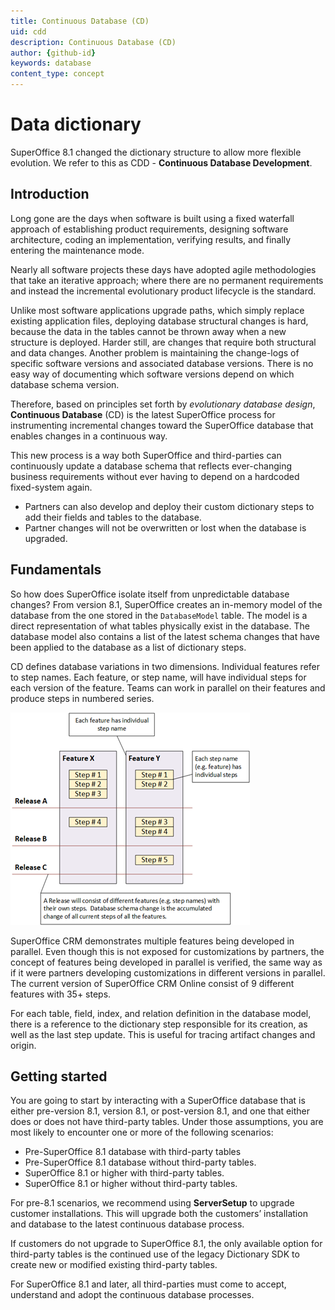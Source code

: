 ```yaml
---
title: Continuous Database (CD)
uid: cdd
description: Continuous Database (CD)
author: {github-id}
keywords: database
content_type: concept
---
```


# Data dictionary

SuperOffice 8.1 changed the dictionary structure to allow more flexible evolution. We refer to this as CDD - **Continuous Database Development**.

## Introduction

Long gone are the days when software is built using a fixed waterfall approach of establishing product requirements, designing software architecture, coding an implementation, verifying results, and finally entering the maintenance mode.

Nearly all software projects these days have adopted agile methodologies that take an iterative approach; where there are no permanent requirements and instead the incremental evolutionary product lifecycle is the standard.

Unlike most software applications upgrade paths, which simply replace existing application files, deploying database structural changes is hard, because the data in the tables cannot be thrown away when a new structure is deployed. Harder still, are changes that require both structural and data changes. Another problem is maintaining the change-logs of specific software versions and associated database versions. There is no easy way of documenting which software versions depend on which database schema version.

Therefore, based on principles set forth by *evolutionary database design*, **Continuous Database** (CD) is the latest SuperOffice process for instrumenting incremental changes toward the SuperOffice database that enables changes in a continuous way.

This new process is a way both SuperOffice and third-parties can continuously update a database schema that reflects ever-changing business requirements without ever having to depend on a hardcoded fixed-system again.

* Partners can also develop and deploy their custom dictionary steps to add their fields and tables to the database.
* Partner changes will not be overwritten or lost when the database is upgraded.

## Fundamentals

So how does SuperOffice isolate itself from unpredictable database changes? From version 8.1, SuperOffice creates an in-memory model of the database from the one stored in the `DatabaseModel` table. The model is a direct representation of what tables physically exist in the database. The database model also contains a list of the latest schema changes that have been applied to the database as a list of dictionary steps.

CD defines database variations in two dimensions. Individual features refer to step names. Each feature, or step name, will have individual steps for each version of the feature. Teams can work in parallel on their features and produce steps in numbered series.

![x][img1]

SuperOffice CRM demonstrates multiple features being developed in parallel. Even though this is not exposed for customizations by partners, the concept of features being developed in parallel is verified, the same way as if it were partners developing customizations in different versions in parallel. The current version of SuperOffice CRM Online consist of 9 different features with 35+ steps.

For each table, field, index, and relation definition in the database model, there is a reference to the dictionary step responsible for its creation, as well as the last step update. This is useful for tracing artifact changes and origin.

## Getting started

You are going to start by interacting with a SuperOffice database that is either pre-version 8.1, version 8.1, or post-version 8.1, and one that either does or does not have third-party tables. Under those assumptions, you are most likely to encounter one or more of the following scenarios:

* Pre-SuperOffice 8.1 database with third-party tables
* Pre-SuperOffice 8.1 database without third-party tables.
* SuperOffice 8.1 or higher with third-party tables.
* SuperOffice 8.1 or higher without third-party tables.

For pre-8.1 scenarios, we recommend using **ServerSetup** to upgrade customer installations. This will upgrade both the customers’ installation and database to the latest continuous database process.

If customers do not upgrade to SuperOffice 8.1, the only available option for third-party tables is the continued use of the legacy Dictionary SDK to create new or modified existing third-party tables.

For SuperOffice 8.1 and later, all third-parties must come to accept, understand and adopt the continuous database processes.

<!-- Referenced images -->
[img1]: media/swimminlane-description.png
